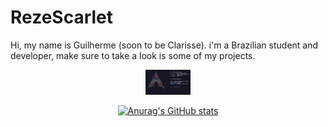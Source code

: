 # RezeScarlet
Hi, my name is Guilherme (soon to be Clarisse). i'm a Brazilian student and developer, make sure to take a look is some of my projects.

<div align="center">
<a href="https://github.com/RezeScarlet/ScarletFiles">
  <img src="Hyfetch.png" height="40" />
</a>


[![Anurag's GitHub stats](https://github-readme-stats.vercel.app/api?username=RezeScarlet)](https://github.com/anuraghazra/github-readme-stats)

